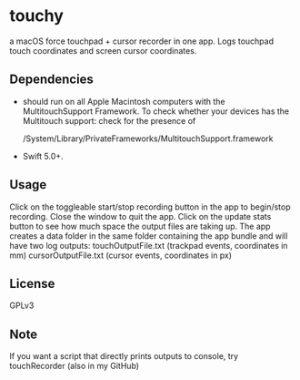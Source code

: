 # touchy
a macOS force touchpad + cursor recorder in one app.
Logs touchpad touch coordinates and screen cursor coordinates.

## Dependencies
- should run on all Apple Macintosh computers with the MultitouchSupport Framework. 
To check whether your devices has the Multitouch support: check for the presence of

  /System/Library/PrivateFrameworks/MultitouchSupport.framework
  

- Swift 5.0+.

## Usage
Click on the toggleable start/stop recording button in the app to begin/stop recording. Close the window to quit the app. Click on the update stats button to see how much space the output files are taking up.
The app creates a data folder in the same folder containing the app bundle and will have two log outputs:
touchOutputFile.txt (trackpad events, coordinates in mm)
cursorOutputFile.txt (cursor events, coordinates in px)

## License
GPLv3

## Note
If you want a script that directly prints outputs to console, try touchRecorder (also in my GitHub)
